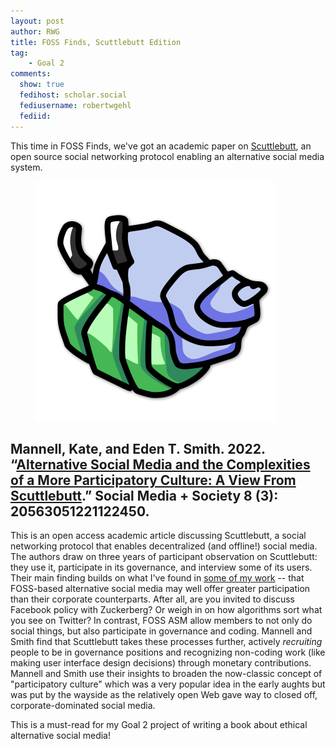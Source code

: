```yaml
---
layout: post
author: RWG
title: FOSS Finds, Scuttlebutt Edition
tag:
    - Goal 2
comments: 
  show: true
  fedihost: scholar.social
  fediusername: robertwgehl
  fediid:
---
```


This time in FOSS Finds, we've got an academic paper on [Scuttlebutt](https://scuttlebutt.nz/), an open source social networking protocol enabling an alternative social media system.

<figure>
    <img src="/assets/images/hermiepatchwork.svg" alt="Hermie, the Scuttlebutt mascot">
</figure>

## Mannell, Kate, and Eden T. Smith. 2022. “[Alternative Social Media and the Complexities of a More Participatory Culture: A View From Scuttlebutt](https://doi.org/10.1177/20563051221122448).” Social Media + Society 8 (3): 20563051221122450.

This is an open access academic article discussing Scuttlebutt, a social networking protocol that enables decentralized (and offline!) social media. The authors draw on three years of participant observation on Scuttlebutt: they use it, participate in its governance, and interview some of its users. Their main finding builds on what I've found in [some of my work](https://journals.sagepub.com/doi/abs/10.1177/1461444820912533) -- that FOSS-based alternative social media may well offer greater participation than their corporate counterparts. After all, are you invited to discuss Facebook policy with Zuckerberg? Or weigh in on how algorithms sort what you see on Twitter? In contrast, FOSS ASM allow members to not only do social things, but also participate in governance and coding. Mannell and Smith find that Scuttlebutt takes these processes further, actively *recruiting* people to be in governance positions and recognizing non-coding work (like making user interface design decisions) through monetary contributions. Mannell and Smith use their insights to broaden the now-classic concept of "participatory culture" which was a very popular idea in the early aughts but was put by the wayside as the relatively open Web gave way to closed off, corporate-dominated social media.

This is a must-read for my Goal 2 project of writing a book about ethical alternative social media!
